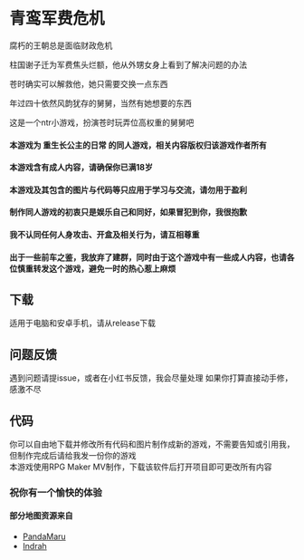 # 青鸾军费危机
腐朽的王朝总是面临财政危机

柱国谢子迁为军费焦头烂额，他从外甥女身上看到了解决问题的办法

苍时确实可以解救他，她只需要交换一点东西

年过四十依然风韵犹存的舅舅，当然有她想要的东西

这是一个ntr小游戏，扮演苍时玩弄位高权重的舅舅吧
<br />
#### 本游戏为 重生长公主的日常 的同人游戏，相关内容版权归该游戏作者所有
#### 本游戏含有成人内容，请确保你已满18岁
#### 本游戏及其包含的图片与代码等只应用于学习与交流，请勿用于盈利
#### 制作同人游戏的初衷只是娱乐自己和同好，如果冒犯到你，我很抱歉
#### 我不认同任何人身攻击、开盒及相关行为，请互相尊重
#### 出于一些前车之鉴，我放弃了建群，同时由于这个游戏中有一些成人内容，也请各位慎重转发这个游戏，避免一时的热心惹上麻烦

## 下载
适用于电脑和安卓手机，请从release下载

## 问题反馈
遇到问题请提issue，或者在小红书反馈，我会尽量处理
如果你打算直接动手修，感激不尽

## 代码
你可以自由地下载并修改所有代码和图片制作成新的游戏，不需要告知或引用我，但制作完成后请给我发一份你的游戏<br />
本游戏使用RPG Maker MV制作，下载该软件后打开项目即可更改所有内容<br />

### 祝你有一个愉快的体验

#### 部分地图资源来自
- [PandaMaru](https://pandamaru.de/index.php/downloads/rpg-maker-mv/rpg-maker-mv-tilesets/)<br />
- [Indrah](https://forums.rpgmakerweb.com/index.php?threads/indrahs-mv-tiles.46838/)<br />
